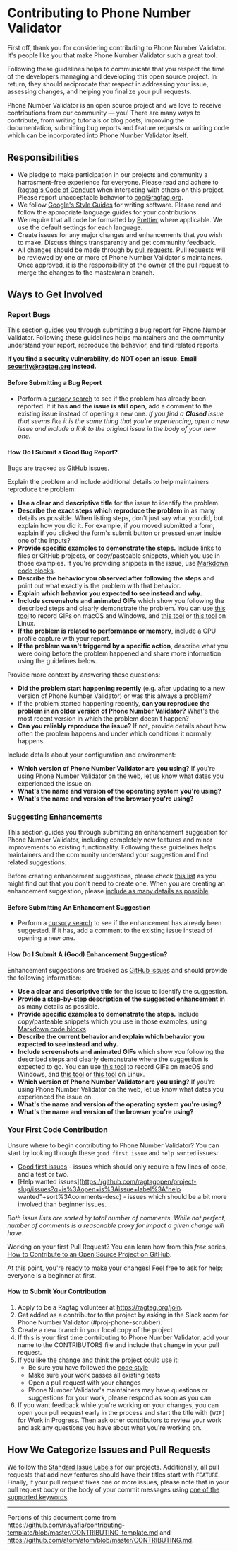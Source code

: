 # Contributing to Phone Number Validator

First off, thank you for considering contributing to Phone Number Validator. It's people like you that make Phone Number Validator such a great tool.

Following these guidelines helps to communicate that you respect the time of the developers managing and developing this open source project. In return, they should reciprocate that respect in addressing your issue, assessing changes, and helping you finalize your pull requests.

Phone Number Validator is an open source project and we love to receive contributions from our community — you! There are many ways to contribute, from writing tutorials or blog posts, improving the documentation, submitting bug reports and feature requests or writing code which can be incorporated into Phone Number Validator itself.

## Responsibilities

- We pledge to make participation in our projects and community a harrasment-free experience for everyone. Please read and adhere to [Ragtag's Code of Conduct](https://ragtag.org/coc) when interacting with others on this project. Please report unacceptable behavior to coc@ragtag.org.
- We follow [Google's Style Guides](https://google.github.io/styleguide/) for writing software. Please read and follow the appropriate language guides for your contributions.
- We require that all code be formatted by [Prettier](https://prettier.io/) where applicable. We use the default settings for each language.
- Create issues for any major changes and enhancements that you wish to make. Discuss things transparently and get community feedback.
- All changes should be made through by [pull requests](https://help.github.com/articles/about-pull-requests/). Pull requests will be reviewed by one or more of Phone Number Validator's maintainers. Once approved, it is the responsibility of the owner of the pull request to merge the changes to the master/main branch.

## Ways to Get Involved

### Report Bugs

This section guides you through submitting a bug report for Phone Number Validator. Following these guidelines helps maintainers and the community understand your report, reproduce the behavior, and find related reports.

**If you find a security vulnerability, do NOT open an issue. Email security@ragtag.org instead.**

#### Before Submitting a Bug Report

- Perform a [cursory search](https://github.com/ragtagopen/project-slug/issues) to see if the problem has already been reported. If it has **and the issue is still open**, add a comment to the existing issue instead of opening a new one.
  _If you find a **Closed** issue that seems like it is the same thing that you're experiencing, open a new issue and include a link to the original issue in the body of your new one._

#### How Do I Submit a Good Bug Report?

Bugs are tracked as [GitHub issues](https://guides.github.com/features/issues/).

Explain the problem and include additional details to help maintainers reproduce the problem:

- **Use a clear and descriptive title** for the issue to identify the problem.
- **Describe the exact steps which reproduce the problem** in as many details as possible. When listing steps, don't just say what you did, but explain how you did it. For example, if you moved submitted a form, explain if you clicked the form's submit button or pressed enter inside one of the inputs?
- **Provide specific examples to demonstrate the steps.** Include links to files or GitHub projects, or copy/pasteable snippets, which you use in those examples. If you're providing snippets in the issue, use [Markdown code blocks](https://help.github.com/articles/markdown-basics/#multiple-lines).
- **Describe the behavior you observed after following the steps** and point out what exactly is the problem with that behavior.
- **Explain which behavior you expected to see instead and why.**
- **Include screenshots and animated GIFs** which show you following the described steps and clearly demonstrate the problem. You can use [this tool](https://www.cockos.com/licecap/) to record GIFs on macOS and Windows, and [this tool](https://github.com/colinkeenan/silentcast) or [this tool](https://github.com/GNOME/byzanz) on Linux.
- **If the problem is related to performance or memory**, include a CPU profile capture with your report.
- **If the problem wasn't triggered by a specific action**, describe what you were doing before the problem happened and share more information using the guidelines below.

Provide more context by answering these questions:

- **Did the problem start happening recently** (e.g. after updating to a new version of Phone Number Validator) or was this always a problem?
- If the problem started happening recently, **can you reproduce the problem in an older version of Phone Number Validator?** What's the most recent version in which the problem doesn't happen?
- **Can you reliably reproduce the issue?** If not, provide details about how often the problem happens and under which conditions it normally happens.

Include details about your configuration and environment:

- **Which version of Phone Number Validator are you using?** If you're using Phone Number Validator on the web, let us know what dates you experienced the issue on.
- **What's the name and version of the operating system you're using?**
- **What's the name and version of the browser you're using?**

### Suggesting Enhancements

This section guides you through submitting an enhancement suggestion for Phone Number Validator, including completely new features and minor improvements to existing functionality. Following these guidelines helps maintainers and the community understand your suggestion and find related suggestions.

Before creating enhancement suggestions, please check [this list](#before-submitting-an-enhancement-suggestion) as you might find out that you don't need to create one. When you are creating an enhancement suggestion, please [include as many details as possible](#how-do-i-submit-a-good-enhancement-suggestion).

#### Before Submitting An Enhancement Suggestion

- Perform a [cursory search](https://github.com/ragtagopen/project-slug/issues) to see if the enhancement has already been suggested. If it has, add a comment to the existing issue instead of opening a new one.

#### How Do I Submit A (Good) Enhancement Suggestion?

Enhancement suggestions are tracked as [GitHub issues](https://guides.github.com/features/issues/) and should provide the following information:

- **Use a clear and descriptive title** for the issue to identify the suggestion.
- **Provide a step-by-step description of the suggested enhancement** in as many details as possible.
- **Provide specific examples to demonstrate the steps.** Include copy/pasteable snippets which you use in those examples, using [Markdown code blocks](https://help.github.com/articles/markdown-basics/#multiple-lines).
- **Describe the current behavior and explain which behavior you expected to see instead and why.**
- **Include screenshots and animated GIFs** which show you following the described steps and clearly demonstrate where the suggestion is expected to go. You can use [this tool](https://www.cockos.com/licecap/) to record GIFs on macOS and Windows, and [this tool](https://github.com/colinkeenan/silentcast) or [this tool](https://github.com/GNOME/byzanz) on Linux.
- **Which version of Phone Number Validator are you using?** If you're using Phone Number Validator on the web, let us know what dates you experienced the issue on.
- **What's the name and version of the operating system you're using?**
- **What's the name and version of the browser you're using?**

### Your First Code Contribution

Unsure where to begin contributing to Phone Number Validator? You can start by looking through these `good first issue` and `help wanted` issues:

- [Good first issues](https://github.com/ragtagopen/project-slug/issues?q=is%3Aopen+is%3Aissue+label%3A"good+first+issue"+sort%3Acomments-desc) - issues which should only require a few lines of code, and a test or two.
- [Help wanted issues](https://github.com/ragtagopen/project-slug/issues?q=is%3Aopen+is%3Aissue+label%3A"help wanted"+sort%3Acomments-desc) - issues which should be a bit more involved than beginner issues.

_Both issue lists are sorted by total number of comments. While not perfect, number of comments is a reasonable proxy for impact a given change will have._

Working on your first Pull Request? You can learn how from this _free_ series, [How to Contribute to an Open Source Project on GitHub](https://egghead.io/series/how-to-contribute-to-an-open-source-project-on-github).

At this point, you're ready to make your changes! Feel free to ask for help; everyone is a beginner at first.

#### How to Submit Your Contribution

1.  Apply to be a Ragtag volunteer at https://ragtag.org/join.
1.  Get added as a contributor to the project by asking in the Slack room for Phone Number Validator (#proj-phone-scrubber).
1.  Create a new branch in your local copy of the project
1.  If this is your first time contributing to Phone Number Validator, add your name to the CONTRIBUTORS file and include that change in your pull request.
1.  If you like the change and think the project could use it:
    - Be sure you have followed the [code style](#responsibilities)
    - Make sure your work passes all existing tests
    - Open a pull request with your changes
    - Phone Number Validator's maintainers may have questions or suggestions for your work, please respond as soon as you can
1.  If you want feedback while you're working on your changes, you can open your pull request early in the process and start the title with `[WIP]` for Work in Progress. Then ask other contributors to review your work and ask any questions you have about what you're working on.

## How We Categorize Issues and Pull Requests

We follow the [Standard Issue Labels](https://github.com/wagenet/StandardIssueLabels#standardissuelabels) for our projects. Additionally, all pull requests that add new features should have their titles start with `FEATURE`. Finally, if your pull request fixes one or more issues, please note that in your pull request body or the body of your commit messages using [one of the supported keywords](https://help.github.com/articles/closing-issues-using-keywords/).

---

Portions of this document come from https://github.com/nayafia/contributing-template/blob/master/CONTRIBUTING-template.md and https://github.com/atom/atom/blob/master/CONTRIBUTING.md.
